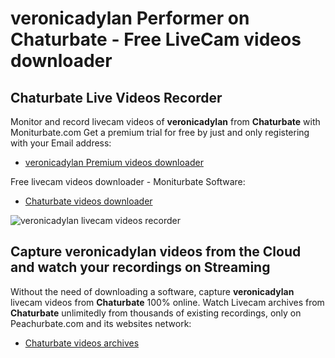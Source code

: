 # veronicadylan Performer on Chaturbate - Free LiveCam videos downloader

## Chaturbate Live Videos Recorder

Monitor and record livecam videos of **veronicadylan** from **Chaturbate** with Moniturbate.com
Get a premium trial for free by just and only registering with your Email address:
* [veronicadylan Premium videos downloader](https://moniturbate.com/request-demo-licence-key.html)

Free livecam videos downloader - Moniturbate Software:
* [Chaturbate videos downloader](https://moniturbate.com/moniturbate-download-software.html)

![veronicadylan livecam videos recorder](https://peachurnet.com/templates/moniturbate-software.png)


## Capture veronicadylan videos from the Cloud and watch your recordings on Streaming

Without the need of downloading a software, capture **veronicadylan** livecam videos from **Chaturbate** 100% online.
Watch Livecam archives from **Chaturbate** unlimitedly from thousands of existing recordings, only on Peachurbate.com and its websites network:
* [Chaturbate videos archives](https://peachurnet.com/)
